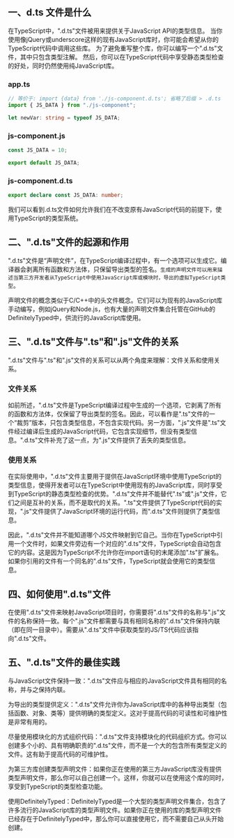 ## 一、d.ts 文件是什么

在TypeScript中，".d.ts"文件被用来提供关于JavaScript API的类型信息。
当你使用像jQuery或underscore这样的现有JavaScript库时，你可能会希望从你的TypeScript代码中调用这些库。
为了避免重写整个库，你可以编写一个".d.ts"文件，其中只包含类型注解。
然后，你可以在TypeScript代码中享受静态类型检查的好处，同时仍然使用纯JavaScript库。


### app.ts
```ts
// 等价于: import {data} from './js-component.d.ts'; 省略了后缀 > .d.ts
import { JS_DATA } from "./js-component";

let newVar: string = typeof JS_DATA;
```

### js-component.js
```js
const JS_DATA = 10;

export default JS_DATA;
```

### js-component.d.ts
```ts
export declare const JS_DATA: number;
```

我们可以看到.d.ts文件如何允许我们在不改变原有JavaScript代码的前提下，使用TypeScript的类型系统。


## 二、".d.ts"文件的起源和作用

".d.ts"文件是“声明文件”，在TypeScript编译过程中，有一个选项可以生成它。编译器会剥离所有函数和方法体，只保留导出类型的签名。`生成的声明文件可以用来描述当第三方开发者从TypeScript中使用JavaScript库或模块时，导出的虚拟TypeScript类型`。

声明文件的概念类似于C/C++中的头文件概念。它们可以为现有的JavaScript库手动编写，例如jQuery和Node.js，也有大量的声明文件集合托管在GitHub的DefinitelyTyped中，供流行的JavaScript库使用​。

## 三、".d.ts"文件与".ts"和".js"文件的关系

".d.ts"文件与".ts"和".js"文件的关系可以从两个角度来理解：文件关系和使用关系。

### 文件关系
如前所述，".d.ts"文件是TypeScript编译过程中生成的一个选项，它剥离了所有的函数和方法体，仅保留了导出类型的签名。因此，可以看作是".ts"文件的一个“裁剪”版本，只包含类型信息，不包含实现代码。另一方面，".js"文件是".ts"文件经过编译后生成的JavaScript代码，它包含实现细节，但没有类型信息。".d.ts"文件补充了这一点，为".js"文件提供了丢失的类型信息。

### 使用关系
在实际使用中，".d.ts"文件主要用于提供在JavaScript环境中使用TypeScript的类型信息，使得开发者可以在TypeScript中使用现有的JavaScript库，同时享受到TypeScript的静态类型检查的优势。".d.ts"文件并不能替代".ts"或".js"文件，它们之间是互补的关系，而不是取代的关系。".ts"文件提供了TypeScript代码的实现，".js"文件提供了JavaScript环境的运行代码，而".d.ts"文件则提供了类型信息。

因此，".d.ts"文件并不能知道哪个JS文件映射到它自己。当你在TypeScript中引用一个文件时，如果文件旁边有一个对应的".d.ts"文件，TypeScript会自动包含它的内容。这是因为TypeScript不允许你在import语句的末尾添加".ts"扩展名。如果你引用的文件有一个同名的".d.ts"文件，TypeScript就会使用它的类型信息。

## 四、如何使用".d.ts"文件
在使用".d.ts"文件来映射JavaScript项目时，你需要将".d.ts"文件的名称与".js"文件的名称保持一致。每个".js"文件都需要与具有相同名称的".d.ts"文件保持内联（即在同一目录中）。需要从".d.ts"文件中获取类型的JS/TS代码应该指向".d.ts"文件​。

## 五、".d.ts"文件的最佳实践

与JavaScript文件保持一致：".d.ts"文件应与相应的JavaScript文件具有相同的名称，并与之保持内联。

为导出的类型提供定义：".d.ts"文件允许你为JavaScript库中的各种导出类型（包括函数、对象、类等）提供明确的类型定义。这对于提高代码的可读性和可维护性是非常有用的。

尽量使用模块化的方式组织代码：".d.ts"文件支持模块化的代码组织方式。你可以创建多个小的、具有明确职责的".d.ts"文件，而不是一个大的包含所有类型定义的文件。这有助于提高代码的可维护性。

为第三方库创建类型声明文件：如果你正在使用的第三方JavaScript库没有提供类型声明文件，那么你可以自己创建一个。这样，你就可以在使用这个库的同时，享受到TypeScript的类型检查功能。

使用DefinitelyTyped：DefinitelyTyped是一个大型的类型声明文件集合，包含了许多流行的JavaScript库的类型声明文件。如果你正在使用的库的类型声明文件已经存在于DefinitelyTyped中，那么你可以直接使用它，而不需要自己从头开始创建。
